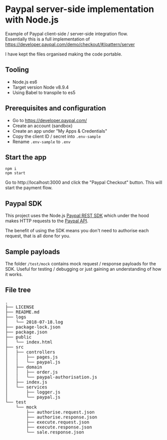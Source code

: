 # Paypal server-side implementation with Node.js

Example of Paypal client-side / server-side integration flow.  
Essentially this is a full implementation of https://developer.paypal.com/demo/checkout/#/pattern/server  

I have kept the files organised making the code portable.

## Tooling
* Node.js es6
* Target version Node v8.9.4
* Using Babel to transpile to es5

## Prerequisites and configuration
* Go to https://developer.paypal.com/
* Create an account (sandbox)
* Create an app under "My Apps & Credentials"
* Copy the client ID / secret into `.env-sample`
* Rename `.env-sample` to `.env`

## Start the app
```
npm i  
npm start
```
Go to http://localhost:3000 and click the "Paypal Checkout" button. This will start the payment flow.

## Paypal SDK
This project uses the Node.js [Paypal REST SDK](https://www.npmjs.com/package/paypal-rest-sdk) which under the hood makes HTTP requests to the [Paypal API](https://developer.paypal.com/docs/api/payments/v1/).

The benefit of using the SDK means you don't need to authorise each request, that is all done for you.

## Sample payloads
The folder `/test/mock` contains mock request / response payloads for the SDK. Useful for testing / debugging or just gaining an understanding of how it works.

## File tree
<pre>
.
├── LICENSE
├── README.md
├── logs
│   └── 2018-07-18.log
├── package-lock.json
├── package.json
├── public
│   └── index.html
├── src
│   ├── controllers
│   │   ├── pages.js
│   │   └── paypal.js
│   ├── domain
│   │   ├── order.js
│   │   └── paypal-authorisation.js
│   ├── index.js
│   └── services
│       ├── logger.js
│       └── paypal.js
└── test
    └── mock
        ├── authorise.request.json
        ├── authorise.response.json
        ├── execute.request.json
        ├── execute.response.json
        └── sale.response.json
</pre>
